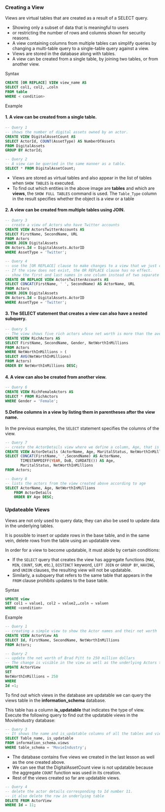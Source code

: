 ### Creating a View
Views are virtual tables that are created as a result of a SELECT query. 
- Showing only a subset of data that is meaningful to users 
- or restricting the number of rows and columns shown for security reasons. 
- A view containing columns from multiple tables can simplify queries by changing a multi-table query to a single-table query against a view. 
- Views are stored in the database along with tables.
- A view can be created from a single table, by joining two tables, or from another view.

Syntax
```sql
CREATE [OR REPLACE] VIEW view_name AS
SELECT col1, col2, …coln
FROM table
WHERE < condition>
```

Example
#### 1. A view can be created from a single table.
```sql
-- Query 1
-- shows the number of digital assets owned by an actor. 
CREATE VIEW DigitalAssetCount AS 
SELECT ActorId, COUNT(AssetType) AS NumberOfAssets 
FROM DigitalAssets
GROUP BY ActorId;

-- Query 2
-- A view can be queried in the same manner as a table.
SELECT * FROM DigitalAssetCount;
```
- Views are stored as virtual tables and also appear in the list of tables when `SHOW TABLES` is executed.
- To find out which entities in the above image are **tables** and which are **views**, the `SHOW FULL TABLES` command is used. The `Table_Type` column in the result specifies whether the object is a view or a table

#### 2. A view can be created from multiple tables using JOIN.
```sql
-- Query 3
-- create a view of Actors who have Twitter accounts
CREATE VIEW ActorsTwitterAccounts AS
SELECT FirstName, SecondName, URL
FROM Actors
INNER JOIN DigitalAssets  
ON Actors.Id = DigitalAssets.ActorID 
WHERE AssetType = 'Twitter';

-- Query 4
-- use the [OR REPLACE] clause to make changes to a view that we just created. 
-- If the view does not exist, the OR REPLACE clause has no effect.
-- show the first and last names in one column instead of two separate columns
CREATE OR REPLACE VIEW ActorsTwitterAccounts AS
SELECT CONCAT(FirstName, ' ', SecondName) AS ActorName, URL
FROM Actors
INNER JOIN DigitalAssets  
ON Actors.Id = DigitalAssets.ActorID 
WHERE AssetType = 'Twitter';
```
#### 3. The SELECT statement that creates a view can also have a nested subquery.
```sql
-- Query 5
-- The view shows five rich actors whose net worth is more than the average of all actors.
CREATE VIEW RichActors AS
SELECT FirstName, SecondName, Gender, NetWorthInMillions  
FROM Actors
WHERE NetWorthInMillions > (
SELECT AVG(NetWorthInMillions)
FROM Actors)
ORDER BY NetWorthInMillions DESC;
```
#### 4. A view can also be created from another view.
```sql
-- Query 6
CREATE VIEW RichFemaleActors AS
SELECT * FROM RichActors
WHERE Gender = 'Female';
```
#### 5.Define columns in a view by listing them in parentheses after the view name.
In the previous examples, the `SELECT` statement specifies the columns of the view.
```sql
-- Query 7
-- create the ActorDetails view where we define a column, Age, that is based on the DoB column in the Actors table
CREATE VIEW ActorDetails (ActorName, Age, MaritalStatus, NetWorthInMillions) AS
SELECT CONCAT(FirstName,' ',SecondName) AS ActorName, 
       TIMESTAMPDIFF(YEAR, DoB, CURDATE()) AS Age, 
       MaritalStatus, NetWorthInMillions 
FROM Actors;

-- Query 8
-- lists the actors from the view created above according to age
SELECT ActorName, Age, NetWorthInMillions
    FROM ActorDetails
    ORDER BY Age DESC;
```

### Updateable Views
Views are not only used to query data; they can also be used to update data in the underlying tables. 

It is possible to insert or update rows in the base table, and in the same vein, delete rows from the table using an updatable view. 

In order for a view to become updatable, it must abide by certain conditions:
- If the `SELECT` query that creates the view has aggregate functions (`MAX`, `MIN`, `COUNT`, `SUM`, etc.), `DISTINCT` keyword, `LEFT JOIN` or `GROUP BY`, `HAVING`, and `UNION` clauses, the resulting view will not be updatable. 
- Similarly, a subquery that refers to the same table that appears in the `FROM` clause prohibits updates to the base table.

Syntax
```sql
UPDATE view
SET col1 = value1, col2 = value2,…coln = valuen
WHERE <condition>
```

Example
```sql
-- Query 1
-- creating a simple view to show the Actor names and their net worth
CREATE VIEW ActorView AS
SELECT Id, FirstName, SecondName, NetWorthInMillions 
FROM Actors;

-- Query 2
-- update the net worth of Brad Pitt to 250 million dollars
-- The change is visible in the view as well as the underlying Actors table
UPDATE ActorView 
SET 
NetWorthInMillions = 250 
WHERE 
Id =1;
```
To find out which views in the database are updatable we can query the views table in the **information_schema** database. 

This table has a column **is_updatable** that indicates the type of view. Execute the following query to find out the updatable views in the MovieIndustry database:
```sql
-- Query 3
-- It shows the name and is_updatable columns of all the tables and views in the database
SELECT Table_name, is_updatable
FROM information_schema.views
WHERE table_schema = 'MovieIndustry';
```
- The database contains five views we created in the last lesson as well as the one created above. 
- We can see that the DigitalAssetCount view is not updatable because the aggregate `COUNT` function was used in its creation. 
- Rest of the views created so far are updatable views.
```sql
-- Query 4
-- delete the actor details corresponding to Id number 11.
-- it also delete the row in underlying table
DELETE FROM ActorView
WHERE Id = 11;
```
